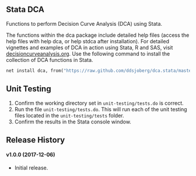 ## Stata DCA

Functions to perform Decision Curve Analysis (DCA) using Stata.

The functions within the dca package include detailed help files (access the help files with help dca, or help stdca after installation).
For detailed vignettes and examples of DCA in action using Stata, R and SAS, visit [decisioncurveanalysis.org](decisioncurveanalysis.org).
Use the following command to install the collection of DCA functions in Stata. 

```stata
net install dca, from("https://raw.github.com/ddsjoberg/dca.stata/master/") replace
```

## Unit Testing

1. Confirm the working directory set in `unit-testing/tests.do` is correct.
1. Run the file `unit-testing/tests.do`. This will run each of the unit testing files located in the `unit-testing/tests` folder.
1. Confirm the results in the Stata console window.

## Release History

#### v1.0.0 (2017-12-06)

* Initial release.